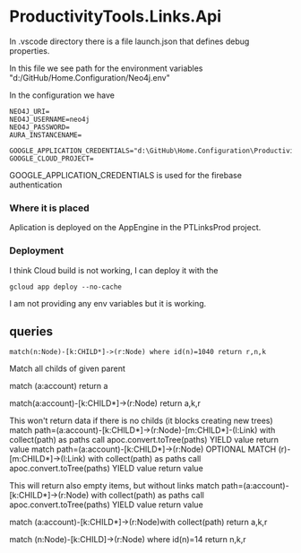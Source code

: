 # ProductivityTools.Links.Api

In .vscode directory there is a file launch.json that defines debug properties.

In this file we see path for the environment variables "d:/GitHub/Home.Configuration/Neo4j.env"

In the configuration we have
```
NEO4J_URI=
NEO4J_USERNAME=neo4j
NEO4J_PASSWORD=
AURA_INSTANCENAME=

GOOGLE_APPLICATION_CREDENTIALS="d:\GitHub\Home.Configuration\ProductivityTools.Links.ServiceAccountKey.json"
GOOGLE_CLOUD_PROJECT=
```

GOOGLE_APPLICATION_CREDENTIALS is used for the firebase authentication 

### Where it is placed 

Aplication is deployed on the AppEngine in the PTLinksProd project.

### Deployment

I think Cloud build is not working, I can deploy it with the 
```
gcloud app deploy --no-cache
```

I am not providing any env variables but it is working.


## queries

```
match(n:Node)-[k:CHILD*]->(r:Node) where id(n)=1040 return r,n,k
```
Match all childs of given parent


match (a:account) return a

match(a:account)-[k:CHILD*]->(r:Node) return a,k,r

This won't return data if there is no childs (it blocks creating new trees)
match path=(a:account)-[k:CHILD*]->(r:Node)-[m:CHILD*]-(l:Link) with collect(path) as paths call apoc.convert.toTree(paths) YIELD value return value
match path=(a:account)-[k:CHILD*]->(r:Node) OPTIONAL MATCH (r)-[m:CHILD*]->(l:Link) with collect(path) as paths call apoc.convert.toTree(paths) YIELD value return value


This will return also empty items, but without links
match path=(a:account)-[k:CHILD*]->(r:Node) with collect(path) as paths call apoc.convert.toTree(paths) YIELD value return value


match (a:account)-[k:CHILD*]->(r:Node)with collect(path) return a,k,r


match (n:Node)-[k:CHILD]->(r:Node) where id(n)=14 return n,k,r